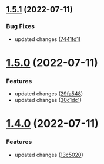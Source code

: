## [1.5.1](https://github.com/deepa-kurnad/test-repo/compare/v1.5.0...v1.5.1) (2022-07-11)


### Bug Fixes

* updated changes ([7441fd1](https://github.com/deepa-kurnad/test-repo/commit/7441fd148a032cd837679b330d98a95789d0cd7d))

# [1.5.0](https://github.com/deepa-kurnad/test-repo/compare/v1.4.0...v1.5.0) (2022-07-11)


### Features

* updated changes ([29fa548](https://github.com/deepa-kurnad/test-repo/commit/29fa5488bd19f5e4b4190d92d4fb0ffbb4ff51dd))
* updated changes ([30c1dc1](https://github.com/deepa-kurnad/test-repo/commit/30c1dc16e0ac6c4816aa9309adba6c7cdc492882))

# [1.4.0](https://github.com/deepa-kurnad/test-repo/compare/v1.3.0...v1.4.0) (2022-07-11)


### Features

* updated changes ([13c5020](https://github.com/deepa-kurnad/test-repo/commit/13c50203b24e6b91c5f7660d1b5bf35710c1fab3))
